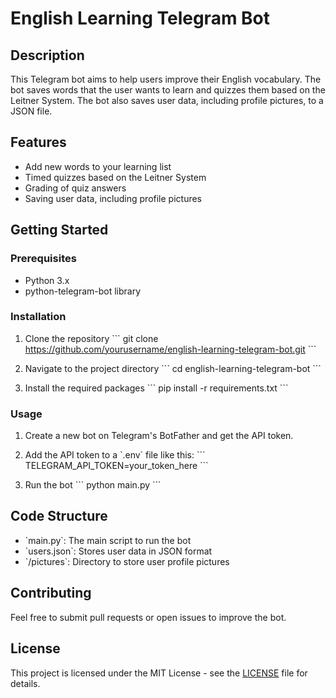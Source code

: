 # English Learning Telegram Bot

## Description

This Telegram bot aims to help users improve their English vocabulary. The bot saves words that the user wants to learn and quizzes them based on the Leitner System. The bot also saves user data, including profile pictures, to a JSON file.

## Features

- Add new words to your learning list
- Timed quizzes based on the Leitner System
- Grading of quiz answers
- Saving user data, including profile pictures

## Getting Started

### Prerequisites

- Python 3.x
- python-telegram-bot library

### Installation

1. Clone the repository
   \`\`\`
   git clone https://github.com/yourusername/english-learning-telegram-bot.git
   \`\`\`

2. Navigate to the project directory
   \`\`\`
   cd english-learning-telegram-bot
   \`\`\`

3. Install the required packages
   \`\`\`
   pip install -r requirements.txt
   \`\`\`

### Usage

1. Create a new bot on Telegram's BotFather and get the API token.
2. Add the API token to a \`.env\` file like this:
   \`\`\`
   TELEGRAM_API_TOKEN=your_token_here
   \`\`\`

3. Run the bot
   \`\`\`
   python main.py
   \`\`\`

## Code Structure

- \`main.py\`: The main script to run the bot
- \`users.json\`: Stores user data in JSON format
- \`/pictures\`: Directory to store user profile pictures

## Contributing

Feel free to submit pull requests or open issues to improve the bot.

## License

This project is licensed under the MIT License - see the [LICENSE](LICENSE) file for details.
